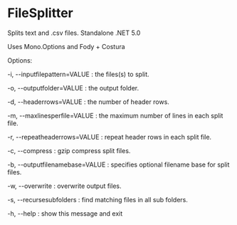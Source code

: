 # FileSplitter

Splits text and .csv files. Standalone .NET 5.0 

Uses Mono.Options and Fody + Costura

Options:

  -i, --inputfilepattern=VALUE : the files(s) to split.
                             
  -o, --outputfolder=VALUE     : the output folder.
  
  -d, --headerrows=VALUE       : the number of header rows.
  
  -m, --maxlinesperfile=VALUE  : the maximum number of lines in each split file.
                             
  -r, --repeatheaderrows=VALUE : repeat header rows in each split file.
                             
  -c, --compress               : gzip compress split files.
  
  -b, --outputfilenamebase=VALUE : specifies optional filename base for split files.
                             
  -w, --overwrite              : overwrite output files.
  
  -s, --recursesubfolders      : find matching files in all sub folders.
  
  -h, --help                   : show this message and exit
